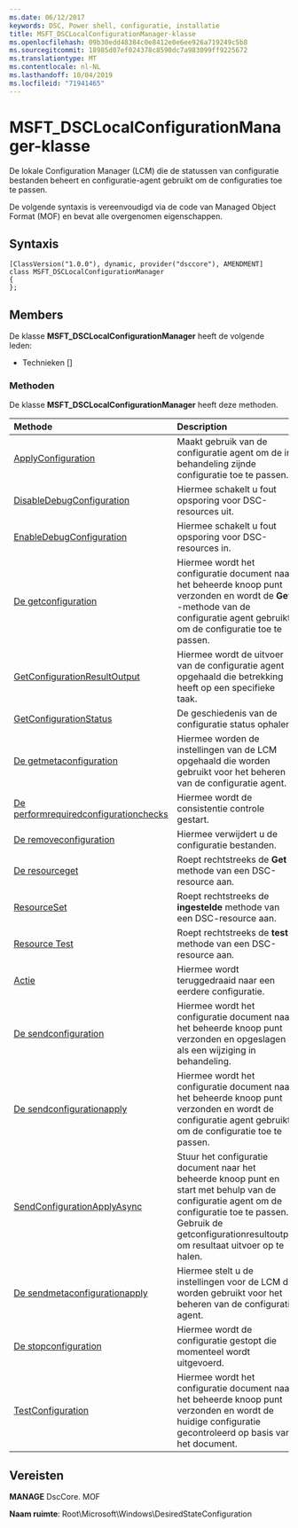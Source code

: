 ```yaml
---
ms.date: 06/12/2017
keywords: DSC, Power shell, configuratie, installatie
title: MSFT_DSCLocalConfigurationManager-klasse
ms.openlocfilehash: 09b30edd48384c0e8412e0e6ee926a719249c5b8
ms.sourcegitcommit: 18985d07ef024378c8590dc7a983099ff9225672
ms.translationtype: MT
ms.contentlocale: nl-NL
ms.lasthandoff: 10/04/2019
ms.locfileid: "71941465"
---
```

# <a name="msft_dsclocalconfigurationmanager-class"></a>MSFT_DSCLocalConfigurationManager-klasse

De lokale Configuration Manager (LCM) die de statussen van configuratie bestanden beheert en configuratie-agent gebruikt om de configuraties toe te passen.

De volgende syntaxis is vereenvoudigd via de code van Managed Object Format (MOF) en bevat alle overgenomen eigenschappen.

## <a name="syntax"></a>Syntaxis

```
[ClassVersion("1.0.0"), dynamic, provider("dsccore"), AMENDMENT]
class MSFT_DSCLocalConfigurationManager
{
};
```

## <a name="members"></a>Members

De klasse **MSFT_DSCLocalConfigurationManager** heeft de volgende leden:

- Technieken []

### <a name="methods"></a>Methoden

De klasse **MSFT_DSCLocalConfigurationManager** heeft deze methoden.

|Methode |Description |
|:--- |:---|
| [ApplyConfiguration](msft-dsclocalconfigurationmanager-applyconfiguration.md)| Maakt gebruik van de configuratie agent om de in behandeling zijnde configuratie toe te passen.|
| [DisableDebugConfiguration](msft-dsclocalconfigurationmanager-disabledebugconfiguration.md)| Hiermee schakelt u fout opsporing voor DSC-resources uit.|
| [EnableDebugConfiguration](msft-dsclocalconfigurationmanager-enabledebugconfiguration.md)| Hiermee schakelt u fout opsporing voor DSC-resources in.|
| [De getconfiguration](msft-dsclocalconfigurationmanager-getconfiguration.md)| Hiermee wordt het configuratie document naar het beheerde knoop punt verzonden en wordt de **Get** -methode van de configuratie agent gebruikt om de configuratie toe te passen.|
| [GetConfigurationResultOutput](msft-dsclocalconfigurationmanager-getconfigurationresultoutput.md)| Hiermee wordt de uitvoer van de configuratie agent opgehaald die betrekking heeft op een specifieke taak.|
| [GetConfigurationStatus](msft-dsclocalconfigurationmanager-getconfigurationstatus.md)| De geschiedenis van de configuratie status ophalen.|
| [De getmetaconfiguration](msft-dsclocalconfigurationmanager-getmetaconfiguration.md)| Hiermee worden de instellingen van de LCM opgehaald die worden gebruikt voor het beheren van de configuratie agent.|
| [De performrequiredconfigurationchecks](msft-dsclocalconfigurationmanager-performrequiredconfigurationchecks.md)| Hiermee wordt de consistentie controle gestart.|
| [De removeconfiguration](msft-dsclocalconfigurationmanager-removeconfiguration.md)| Hiermee verwijdert u de configuratie bestanden.|
| [De resourceget](msft-dsclocalconfigurationmanager-resourceget.md)| Roept rechtstreeks de **Get** -methode van een DSC-resource aan.|
| [ResourceSet](msft-dsclocalconfigurationmanager-resourceset.md)| Roept rechtstreeks de **ingestelde** methode van een DSC-resource aan.|
| [Resource Test](msft-dsclocalconfigurationmanager-resourcetest.md)| Roept rechtstreeks de **test** methode van een DSC-resource aan.|
| [Actie](msft-dsclocalconfigurationmanager-rollback.md)| Hiermee wordt teruggedraaid naar een eerdere configuratie.|
| [De sendconfiguration](msft-dsclocalconfigurationmanager-sendconfiguration.md)| Hiermee wordt het configuratie document naar het beheerde knoop punt verzonden en opgeslagen als een wijziging in behandeling.|
| [De sendconfigurationapply](msft-dsclocalconfigurationmanager-sendconfigurationapply.md)| Hiermee wordt het configuratie document naar het beheerde knoop punt verzonden en wordt de configuratie agent gebruikt om de configuratie toe te passen.|
| [SendConfigurationApplyAsync](msft-dsclocalconfigurationmanager-sendconfigurationapplyasync.md)| Stuur het configuratie document naar het beheerde knoop punt en start met behulp van de configuratie agent om de configuratie toe te passen. Gebruik de getconfigurationresultoutput om resultaat uitvoer op te halen.|
| [De sendmetaconfigurationapply](msft-dsclocalconfigurationmanager-sendmetaconfigurationapply.md)| Hiermee stelt u de instellingen voor de LCM die worden gebruikt voor het beheren van de configuratie agent.|
| [De stopconfiguration](msft-dsclocalconfigurationmanager-stopconfiguration.md)| Hiermee wordt de configuratie gestopt die momenteel wordt uitgevoerd.|
| [TestConfiguration](msft-dsclocalconfigurationmanager-testconfiguration.md)| Hiermee wordt het configuratie document naar het beheerde knoop punt verzonden en wordt de huidige configuratie gecontroleerd op basis van het document.|

## <a name="requirements"></a>Vereisten

**MANAGE** DscCore. MOF

**Naam ruimte**: Root\Microsoft\Windows\DesiredStateConfiguration
